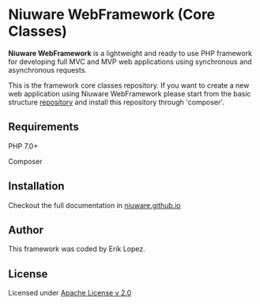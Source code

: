 Niuware WebFramework (Core Classes)
======
**Niuware WebFramework** is a lightweight and ready to use PHP framework for developing full MVC and MVP web applications using synchronous and asynchronous requests.

This is the framework core classes repository. If you want to create a new web application using Niuware WebFramework please start from the basic structure [repository](https://github.com/niuware/web-framework) and install this repository through 'composer'.

## Requirements
PHP 7.0+

Composer

## Installation

Checkout the full documentation in [niuware.github.io](https://niuware.github.io/documentation/)

## Author

This framework was coded by Erik Lopez.

## License

Licensed under [Apache License v 2.0](https://github.com/niuware/web-framework/blob/master/LICENSE)
